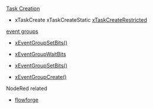
[Task Creation](https://www.freertos.org/a00019.html)
* xTaskCreate
xTaskCreateStatic
[xTaskCreateRestricted](https://www.freertos.org/xTaskCreateRestricted.html)

[event groups](https://www.freertos.org/event-groups-API.html)

* [xEventGroupSetBits()](https://www.freertos.org/zh-cn-cmn-s/xEventGroupSetBits.html)


* [xEventGroupWaitBits](https://www.freertos.org/zh-cn-cmn-s/xEventGroupWaitBits.html)


* [xEventGroupSetBits()](https://www.freertos.org/zh-cn-cmn-s/xEventGroupSetBits.html)


* [xEventGroupCreate()](https://www.freertos.org/zh-cn-cmn-s/xEventGroupCreate.html)

NodeRed related
* [flowforge](https://flowforge.com/)